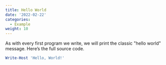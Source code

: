 ```yaml
---
title: Hello World
date: '2022-02-22'
categories:
  - Example
weight: 10
---
```


As with every first program we write, we will print the classic "hello world" message. Here’s the full source code.

```powershell
Write-Host 'Hello, World!'
```



